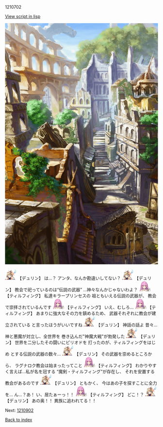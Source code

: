 1210702

[View script in lisp](../scripts/1210702.txt)

![ghost_town.png](../images/backgrounds/ghost_town.png)

<img src="../images/units/0.png" alt="0.png" height="34"/>
【デュリン】
は…？
アンタ、なんか勘違いしてない？

<img src="../images/units/0.png" alt="0.png" height="34"/>
【デュリン】
教会で祀っているのは“伝説の武器”
…神々なんかじゃないわよ？

<img src="../images/units/24.png" alt="24.png" height="34"/>
【ティルフィング】
私達キラープリンセスの
祖ともいえる伝説の武器が、
教会で崇拝されているんです

<img src="../images/units/24.png" alt="24.png" height="34"/>
【ティルフィング】
いえ、むしろ…

<img src="../images/units/24.png" alt="24.png" height="34"/>
【ティルフィング】
あまりに強大なその力を鎮めるため、
武器それぞれに教会が建立されている
と言ったほうがいいですね

<img src="../images/units/0.png" alt="0.png" height="34"/>
【デュリン】
神話の話よ
昔々…神と悪魔が対立し、全世界を
巻き込んだ"神魔大戦"が勃発した

<img src="../images/units/0.png" alt="0.png" height="34"/>
【デュリン】
世界を二分したその闘いにピリオドを
打ったのが、ティルフィングをはじめ
とする伝説の武器の数々…

<img src="../images/units/0.png" alt="0.png" height="34"/>
【デュリン】
その武器を崇めるところから、
ラグナロク教会は始まったってこと

<img src="../images/units/24.png" alt="24.png" height="34"/>
【ティルフィング】
わかりやすく言えば…私が名を冠する
“魔剣・ティルフィング”が存在し、
それを安置する教会があるのです

<img src="../images/units/0.png" alt="0.png" height="34"/>
【デュリン】
ともかく、
今はあの子を探すことに全力を…
ん…？あ！ い、居たぁーっ！！

<img src="../images/units/24.png" alt="24.png" height="34"/>
【ティルフィング】
どこ！？

<img src="../images/units/0.png" alt="0.png" height="34"/>
【デュリン】
あの奥！！
異族に追われてる！！

Next: [1210902](1210902.md)

[Back to index](index.md)
